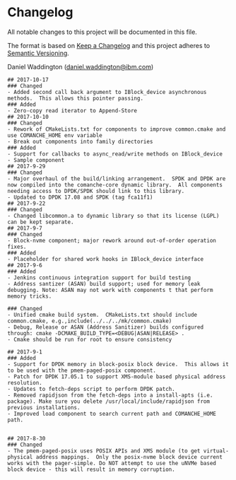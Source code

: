 # Changelog
All notable changes to this project will be documented in this file.

The format is based on [Keep a Changelog](http://keepachangelog.com/en/1.0.0/)
and this project adheres to [Semantic Versioning](http://semver.org/spec/v2.0.0.html).

Daniel Waddington (daniel.waddington@ibm.com)

	## 2017-10-17
	### Changed
	- Added second call back argument to IBlock_device asynchronous methods.  This allows this pointer passing.
	### Added
	- Zero-copy read iterator to Append-Store
	## 2017-10-10
	### Changed
	- Rework of CMakeLists.txt for components to improve common.cmake and use COMANCHE_HOME env variable
	- Break out components into family directories
	### Added
	- Support for callbacks to async_read/write methods on IBlock_device
	- Sample component
	## 2017-9-29
	### Changed
	- Major overhaul of the build/linking arrangement.  SPDK and DPDK are now compiled into the comanche-core dynamic library.  All components needing access to DPDK/SPDK should link to this library.
	- Updated to DPDK 17.08 and SPDK (tag fca11f1)
	## 2017-9-22
	### Changed
	- Changed libcommon.a to dynamic library so that its license (LGPL) can be kept separate.
	## 2017-9-7
	### Changed
	- Block-nvme component; major rework around out-of-order operation fixes.
	### Added
	- Placeholder for shared work hooks in IBlock_device interface
	## 2017-9-6
	### Added
	- Jenkins continuous integration support for build testing
	- Address santizer (ASAN) build support; used for memory leak debugging. Note: ASAN may not work with components t that perform memory tricks.

	### Changed
	- Unified cmake build system.  CMakeLists.txt should include common.cmake, e.g.,include(../../../mk/common.cmake)
	- Debug, Release or ASAN (Address Sanitizer) builds configured through: cmake -DCMAKE_BUILD_TYPE=<DEBUG|ASAN|RELEASE> .
	- Cmake should be run for root to ensure consistency

	## 2017-9-1
	### Added
	- Support for DPDK memory in block-posix block device.  This allows it to be used with the pmem-paged-posix component.
	- Patch for DPDK 17.05.1 to support XMS-module based physical address resolution.
	- Updates to fetch-deps script to perform DPDK patch.
	- Removed rapidjson from the fetch-deps into a install-apts (i.e. package). Make sure you delete /usr/local/include/rapidjson from previous installations.
	- Improved load component to search current path and COMANCHE_HOME path.


	## 2017-8-30
	### Changed
	- The pmem-paged-posix uses POSIX APIs and XMS module (to get virtual-physical address mappings.  Only the posix-nvme block device current works with the pager-simple. Do NOT attempt to use the uNVMe based block device - this will result in memory corruption.




